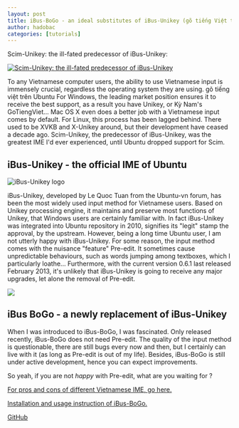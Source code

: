 ```yaml
---
layout: post
title: iBus-BoGo - an ideal substitutes of iBus-Unikey (gõ tiếng Việt trên Ubuntu)
author: hadobac
categories: [tutorials]
---
```


Scim-Unikey: the ill-fated predecessor of iBus-Unikey:

[![Scim-Unikey: the
ill-fated predecessor of
iBus-Unikey](http://rmitc.org/wp-content/uploads/2013/07/scim-unikey-1.jpg)](http://rmitc.org/wp-content/uploads/2013/07/scim-unikey-1.jpg)

To any Vietnamese computer users, the ability to use Vietnamese input is immensely crucial,
regardless the operating system they are using. gõ tiếng việt trên Ubuntu For Windows, the leading
market position ensures it to receive the best support, as a result you have Unikey, or Kỳ Nam's
GoTiengViet... Mac OS X even does a better job with a Vietnamese input comes by default. For Linux,
this process has been lagged behind. There used to be XVKB and X-Unikey around, but their
development have ceased a decade ago. Scim-Unikey, the predecessor of iBus-Unikey, was the greatest
IME I'd ever experienced, until Ubuntu dropped support for Scim.

## iBus-Unikey - the official IME of Ubuntu

![iBus-Unikey logo](https://code.google.com/p/ibus-unikey/logo?cct=1276358578)

iBus-Unikey, developed by Le Quoc Tuan from the Ubuntu-vn forum, has been the most widely used
input method for Vietnamese users. Based on Unikey processing engine, it maintains and preserve
most functions of Unikey, that Windows users are certainly familiar with. In fact iBus-Unikey was
integrated into Ubuntu repository in 2010, signifies its "legit" stamp the approval, by the
upstream. However, being a long time Ubuntu user, I am not utterly happy with iBus-Unikey. For some
reason, the input method comes with the nuisance "feature" Pre-edit. It sometimes cause
unpredictable behaviours, such as words jumping among textboxes, which I particularly loathe...
Furthermore, with the current version 0.6.1 last released February 2013, it's unlikely that
iBus-Unikey is going to receive any major upgrades, let alone the removal of Pre-edit.

![](http://ibus-bogo.readthedocs.org/en/latest/_images/settings.png)

## iBus BoGo - a newly replacement of iBus-Unikey

When I was introduced to iBus-BoGo, I was fascinated. Only released recently, iBus-BoGo does not
need Pre-edit. The quality of the input method is questionable, there are still bugs every now and
then, but I certainly can live with it (as long as Pre-edit is out of my life).  Besides, iBus-BoGo
is still under active development, hence you can expect improvements.

So yeah, if you are not *happy* with Pre-edit, what are you waiting for ?

[For pros and cons of different Vietnamese IME, go
here.](http://community-space.wikia.com/wiki/Ibus-bogo)

[Installation and usage instruction of iBus-BoGo.](http://ibus-bogo.readthedocs.org/en/latest/)

[GitHub](https://github.com/BoGoEngine/ibus-bogo-python)
